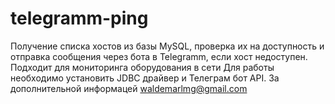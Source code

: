 # telegramm-ping
Получение списка хостов из базы MySQL, проверка их на доступность и отправка сообщения через бота в Telegramm, если хост недоступен. Подходит для мониторинга оборудования в сети
Для работы необходимо установить JDBC драйвер и Телеграм бот API.
За дополнительной информацей waldemarlmg@gmail.com
